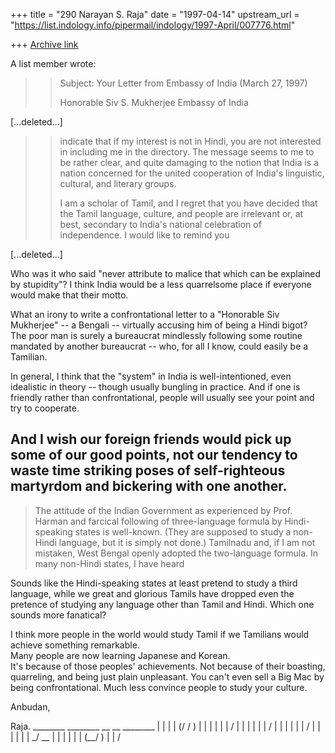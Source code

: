 +++
title = "290 Narayan S. Raja"
date = "1997-04-14"
upstream_url = "https://list.indology.info/pipermail/indology/1997-April/007776.html"

+++
[Archive link](https://list.indology.info/pipermail/indology/1997-April/007776.html)



A list member wrote:

>> Subject: Your Letter from Embassy of India (March 27, 1997)
>> 
>> 
>> Honorable Siv S. Mukherjee
>> Embassy of India

[...deleted...]

>> indicate that if my interest is not in Hindi, you are not interested in 
>> including me in the directory. The message seems to me to be rather 
>> clear, and quite damaging to the notion that India is a nation concerned 
>> for the united cooperation of India's linguistic, cultural, and
>> literary groups.
>> 
>> I am a scholar of Tamil, and I regret that you have decided that the
>> Tamil language, culture, and people are irrelevant or, at best, secondary 
>> to India's national celebration of independence.  I would like to remind you

[...deleted...]


Who was it who said "never attribute to malice
that which can be explained by stupidity"?  I
think India would be a less quarrelsome place
if everyone would make that their motto.

What an irony to write a confrontational
letter to a "Honorable Siv Mukherjee" -- a Bengali -- 
virtually accusing him of being a Hindi bigot?  The 
poor man is surely a bureaucrat mindlessly following 
some routine mandated by another bureaucrat -- who, 
for all I know, could easily be a Tamilian.  

In general, I think that the "system" in India
is well-intentioned, even idealistic in theory --
though usually bungling in practice.  And if one is 
friendly rather than confrontational, people will
usually see your point and try to cooperate.

And I wish our foreign friends would pick up some
of our good points, not our tendency to waste time 
striking poses of self-righteous martyrdom and
bickering with one another.
------------


> The attitude of the Indian Government as experienced by Prof. Harman and
> farcical following of three-language formula by Hindi-speaking states is
> well-known. (They are supposed to study a non-Hindi language, but it is
> simply not done.) Tamilnadu and, if I am not mistaken, West Bengal openly
> adopted the two-language formula. In many non-Hindi states, I have heard

Sounds like the Hindi-speaking states at least
pretend to study a third language, while we
great and glorious Tamils have dropped even the 
pretence of studying any language other than Tamil 
and Hindi.  Which one sounds more fanatical?


I think more people in the world would study Tamil 
if we Tamilians would achieve something remarkable.  
Many people are now learning Japanese and Korean.  
It's because of those peoples' achievements.  Not 
because of their boasting, quarreling, and being 
just plain unpleasant.  You can't even sell a Big Mac
by being confrontational.  Much less convince people 
to study your culture.


Anbudan,


Raja.
        ________    ________     __  __      ________ 
        |     |     |     |     (/ \/  )     |     |
        |     |     |     |           /      |     |
        |     |     |     |          /       |     |
        |     |     |     |         /        |     |
        |     |     |     |       _/ __      |     |
        |     |     |     |      (__/ \)     |     |
             /







